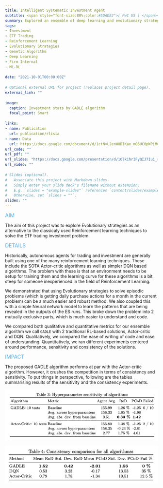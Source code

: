 ```yaml
---
title: Intelligent Systematic Investment Agent
subtitle: <span style="font-size:80%;color:#5DADE2">[ PwC US ] </span><span style="font-size:80%">Prasang Gupta, <a href="https://www.linkedin.com/in/shazhoda/" target="_blank">Shaz Hoda</a></span>
summary: Explored an ensemble of deep learning and evolutionary strategies as an RL alternative in the context of an investment problem
tags:
- Investment
- ETF Trading
- Reinforcement Learning
- Evolutionary Strategies
- Genetic Algorithm
- Deep Learning
- Firm Internal
- ML-DL

date: "2021-10-01T00:00:00Z"

# Optional external URL for project (replaces project detail page).
external_link: ""

image:
  caption: Investment stats by GADLE algorithm
  focal_point: Smart

links:
- name: Publication
  url: publication/rlisia
- name: Data
  url: https://docs.google.com/document/d/1ctNvL2enWHDIKax_mO6UC0pWPiMCScdlkWz35M-0J1g
url_code: ""
url_pdf: ""
url_slides: "https://docs.google.com/presentation/d/1Olk1hrIFyQIJ7Iu1_rjjuyH-klsYL5yZ"
url_video: ""

# Slides (optional).
#   Associate this project with Markdown slides.
#   Simply enter your slide deck's filename without extension.
#   E.g. `slides = "example-slides"` references `content/slides/example-slides.md`.
#   Otherwise, set `slides = ""`.
slides: ""
---
```


<span style="color:#5DADE2;font-style:bold;font-size:120%">AIM</span>

The aim of this project was to explore Evolutionary strategies as an alternative to the classicaly used Reinforcement learning techniques to solve the ETF trading investment problem.

<span style="color:#5DADE2;font-style:bold;font-size:120%">DETAILS</span>

Historically, autonomous agents for trading and investment are generally built using one of the many reinforcement learning techniques. These include the SOTA Actor-critic algorithms as well as simpler DQN based algorithms. The problem with these is that an environment needs to be setup for training them and the learning curve for these algorithms is a bit steep for someone inexperienced in the field of Reinforcement Learning.

We demonstrated that using Evolutionary strategies to solve episodic problems (which is getting daily purchase actions for a month in the current problem) can be a much easier and robust method. We also coupled this with a simple Neural network model to learn the patterns that are being revealed in the outputs of the ES runs. This broke down the problem into 2 mutually exclusive parts, which is much easier to understand and code.

We compared both qualitative and quantitative metrics for our ensemble algorithm we call `GADLE` with 2 traditional RL-based solutions, Actor-critic and DQN. Qualitatively, we compared the ease of writing of code and ease of understanding. Quantitatively, we ran different experiments centered around performance, sensitivity and consistency of the solutions.

<span style="color:#5DADE2;font-style:bold;font-size:120%">IMPACT</span>

The proposed GADLE algorithm performs at par with the Actor-critic algorithm. However, it crushes the competition in terms of consistency and sensitivity. To put things in perspective, following are the tables summarising results of the sensitivity and the consistency experiments.

![Sensitivity comparison](sensitivity.png)

![Consistency comparison](consistency.png)